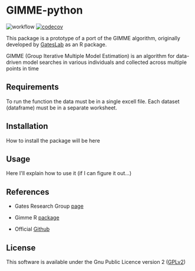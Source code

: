 # GIMME-python

![workflow](https://github.com/ajpessoa/GIMME-python/actions/workflows/python-package.yml/badge.svg)
[![codecov](https://codecov.io/gh/ajpessoa/GIMME-python/branch/main/graph/badge.svg?token=HDOESHJXAM)](https://codecov.io/gh/ajpessoa/GIMME-python)

This package is a prototype of a port of the GIMME algorithm, originally developed by [GatesLab](https://github.com/GatesLab) as an R package.

GIMME (Group Iterative Multiple Model Estimation) is an algorithm for data-driven model searches in various individuals and collected across multiple points in time

## Requirements

To run the function the data must be in a single excell file. Each dataset (dataframe) must be in a separate worksheet.

## Installation

How to install the package will be here

## Usage

Here I'll explain how to use it (if I can figure it out...)
    
## References

 - Gates Research Group [page](https://gateslab.web.unc.edu/programs/gimme/)

 - Gimme R [package](https://cran.r-project.org/web/packages/gimme/index.html)

 - Official [Github](https://github.com/GatesLab/gimme/)


## License
This software is available under the Gnu Public Licence version 2 ([GPLv2](https://www.gnu.org/licenses/old-licenses/gpl-2.0.txt))
